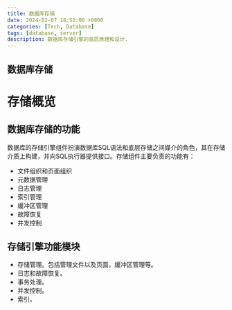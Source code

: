 ```yaml
---
title: 数据库存储
date: 2024-02-07 18:52:00 +0800
categories: [Tech, Database]
tags: [database, server]      
description: 数据库存储引擎的底层原理和设计.
---
```


## 数据库存储

# 存储概览

## 数据库存储的功能

数据库的存储引擎组件扮演数据库SQL语法和底层存储之间媒介的角色，其在存储介质上构建，并向SQL执行器提供接口。存储组件主要负责的功能有：
- 文件组织和页面组织
- 元数据管理
- 日志管理
- 索引管理
- 缓冲区管理
- 故障恢复
- 并发控制


## 存储引擎功能模块
- 存储管理。包括管理文件以及页面，缓冲区管理等。
- 日志和故障恢复。
- 事务处理。
- 并发控制。
- 索引。
